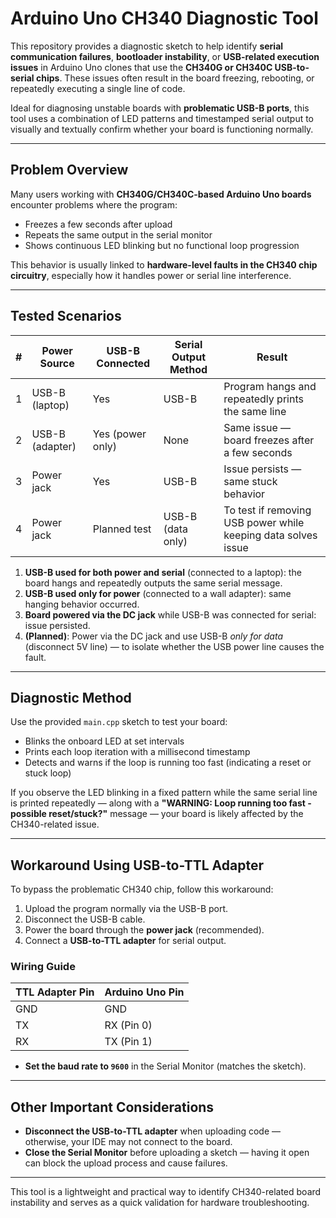 # Arduino Uno CH340 Diagnostic Tool

This repository provides a diagnostic sketch to help identify **serial communication failures**, **bootloader instability**, or **USB-related execution issues** in Arduino Uno clones that use the **CH340G or CH340C USB-to-serial chips**. These issues often result in the board freezing, rebooting, or repeatedly executing a single line of code.

Ideal for diagnosing unstable boards with **problematic USB-B ports**, this tool uses a combination of LED patterns and timestamped serial output to visually and textually confirm whether your board is functioning normally.

---

## Problem Overview

Many users working with **CH340G/CH340C-based Arduino Uno boards** encounter problems where the program:

- Freezes a few seconds after upload
- Repeats the same output in the serial monitor
- Shows continuous LED blinking but no functional loop progression

This behavior is usually linked to **hardware-level faults in the CH340 chip circuitry**, especially how it handles power or serial line interference.

---

## Tested Scenarios

| # | Power Source      | USB-B Connected | Serial Output Method | Result                                                           |
|---|-------------------|------------------|-----------------------|------------------------------------------------------------------|
| 1 | USB-B (laptop)    | Yes              | USB-B                 | Program hangs and repeatedly prints the same line               |
| 2 | USB-B (adapter)   | Yes (power only) | None                  | Same issue — board freezes after a few seconds                  |
| 3 | Power jack        | Yes              | USB-B                 | Issue persists — same stuck behavior                            |
| 4 | Power jack        | Planned test     | USB-B (data only)     | To test if removing USB power while keeping data solves issue   |


1. **USB-B used for both power and serial** (connected to a laptop): the board hangs and repeatedly outputs the same serial message.
2. **USB-B used only for power** (connected to a wall adapter): same hanging behavior occurred.
3. **Board powered via the DC jack** while USB-B was connected for serial: issue persisted.
4. **(Planned)**: Power via the DC jack and use USB-B *only for data* (disconnect 5V line) — to isolate whether the USB power line causes the fault.

---

## Diagnostic Method

Use the provided `main.cpp` sketch to test your board:

- Blinks the onboard LED at set intervals
- Prints each loop iteration with a millisecond timestamp
- Detects and warns if the loop is running too fast (indicating a reset or stuck loop)

If you observe the LED blinking in a fixed pattern while the same serial line is printed repeatedly — along with a **"WARNING: Loop running too fast - possible reset/stuck?"** message — your board is likely affected by the CH340-related issue.

---

## Workaround Using USB-to-TTL Adapter

To bypass the problematic CH340 chip, follow this workaround:

1. Upload the program normally via the USB-B port.
2. Disconnect the USB-B cable.
3. Power the board through the **power jack** (recommended).
4. Connect a **USB-to-TTL adapter** for serial output.

### Wiring Guide

| TTL Adapter Pin | Arduino Uno Pin |
|-----------------|-----------------|
| GND             | GND             |
| TX              | RX (Pin 0)      |
| RX              | TX (Pin 1)      |

- **Set the baud rate to `9600`** in the Serial Monitor (matches the sketch).

---

## Other Important Considerations

- **Disconnect the USB-to-TTL adapter** when uploading code — otherwise, your IDE may not connect to the board.
- **Close the Serial Monitor** before uploading a sketch — having it open can block the upload process and cause failures.

---

This tool is a lightweight and practical way to identify CH340-related board instability and serves as a quick validation for hardware troubleshooting.
